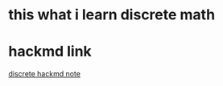 # this what i learn discrete math

# hackmd link
[discrete hackmd note](https://hackmd.io/Lm9YJ0sgSJyPw1mJDYIhmw)
